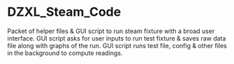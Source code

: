 # DZXL_Steam_Code

Packet of helper files & GUI script to run steam fixture with a broad user interface.  GUI script asks for user inputs to run test fixture & saves raw data file along with graphs of the run.  GUI script runs test file, config & other files in the background to compute readings.

